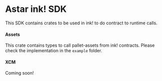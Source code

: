 # Astar ink! SDK

This SDK contains crates to be used in ink! to do contract to runtime calls.

#### Assets

This crate contains types to call pallet-assets from ink! contracts. Please check the implementation in the `example` folder.

#### XCM

Coming soon!